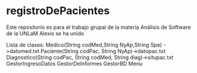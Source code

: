 ﻿# registroDePacientes
Este repositorio es para el trabajo grupal de la materia Análisis de Software de la UNLaM
Alexis se ha unido


Lista de clases:
Medico(String codMed,String NyAp,String Spe) ->datomed.txt
Paciente(String codPac, String NyAp)->datopac.txt
Diagnostico(String codPac, String codMed, String diag)->situpac.txt
GestorIngresoDatos
GestorDeInformes
GestorBD
Menu